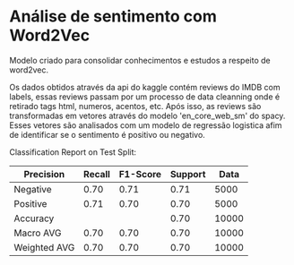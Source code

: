 # Análise de sentimento com Word2Vec

Modelo criado para consolidar conhecimentos e estudos a respeito de word2vec.

Os dados obtidos através da api do kaggle contém reviews do IMDB com labels, essas reviews passam por um processo de data cleanning onde é retirado tags html, numeros, acentos, etc. Após isso, as reviews são transformadas em vetores através do modelo 'en_core_web_sm' do spacy. Esses vetores são analisados com um modelo de regressão logistica afim de identificar se o sentimento é positivo ou negativo.

Classification Report on Test Split:

| Precision  | Recall | F1-Score | Support | Data |
|---|---|---|---|---|
| Negative |0.70|0.71|0.71|5000|
| Positive |0.71|0.70|0.70|5000|
| Accuracy |   |   |0.70|10000|
| Macro AVG |0.70|0.70|0.70|10000|
| Weighted AVG |0.70|0.70|0.70|10000|

